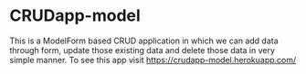 # CRUDapp-model
This is a ModelForm based CRUD application in which we can add data through form, update those existing data and delete those data in very simple manner. To see this app visit https://crudapp-model.herokuapp.com/
